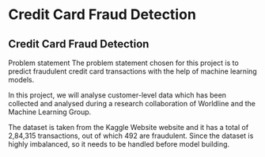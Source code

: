 # Credit Card Fraud Detection
## Credit Card Fraud Detection
Problem statement
The problem statement chosen for this project is to predict fraudulent credit card transactions with the help of machine learning models.

In this project, we will analyse customer-level data which has been collected and analysed during a research collaboration of Worldline and the Machine Learning Group.

The dataset is taken from the Kaggle Website website and it has a total of 2,84,315 transactions, out of which 492 are fraudulent. Since the dataset is highly imbalanced, so it needs to be handled before model building.
